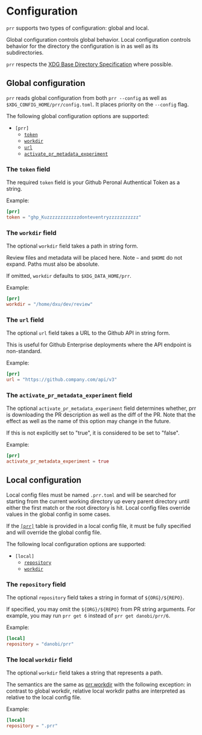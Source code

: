 # Configuration

`prr` supports two types of configuration: global and local.

Global configuration controls global behavior. Local configuration controls
behavior for the directory the configuration is in as well as its
subdirectories.

`prr` respects the [XDG Base Directory Specification][0] where possible.

## Global configuration

`prr` reads global configuration from both `prr --config` as well as
`$XDG_CONFIG_HOME/prr/config.toml`. It places priority on the `--config` flag.

The following global configuration options are supported:

* `[prr]`
    * [`token`](#the-token-field)
    * [`workdir`](#the-workdir-field)
    * [`url`](#the-url-field)
    * [`activate_pr_metadata_experiment`](#the-activate_pr_metadata_experiment-field)

### The `token` field

The required `token` field is your Github Peronal Authentical Token as a
string.

Example:

```toml
[prr]
token = "ghp_Kuzzzzzzzzzzzzdonteventryzzzzzzzzzzz"
```

### The `workdir` field

The optional `workdir` field takes a path in string form.

Review files and metadata will be placed here. Note `~` and `$HOME` do not
expand. Paths must also be absolute.

If omitted, `workdir` defaults to `$XDG_DATA_HOME/prr`.

Example:

```toml
[prr]
workdir = "/home/dxu/dev/review"
```

### The `url` field

The optional `url` field takes a URL to the Github API in string form.

This is useful for Github Enterprise deployments where the API endpoint is non-standard.

Example:

```toml
[prr]
url = "https://github.company.com/api/v3"
```

### The `activate_pr_metadata_experiment` field

The optional `activate_pr_metadata_experiment` field determines whether,
prr is downloading the PR description as well as the diff of the PR. Note
that the effect as well as the name of this option may change in the
future.

If this is not explicitly set to "true", it is considered to be set to
"false".

Example:

```toml
[prr]
activate_pr_metadata_experiment = true
```

## Local configuration

Local config files must be named `.prr.toml` and will be searched for starting
from the current working directory up every parent directory until either the
first match or the root directory is hit. Local config files override values in
the global config in some cases.

If the [`[prr]`](#global-configuration) table is provided in a local config
file, it must be fully specified and will override the global config file.

The following local configuration options are supported:

* `[local]`
    * [`repository`](#the-repository-field)
    * [`workdir`](#the-local-workdir-field)

### The `repository` field

The optional `repository` field takes a string in format of
`${ORG}/${REPO}`.

If specified, you may omit the `${ORG}/${REPO}` from PR string arguments.
For example, you may run `prr get 6` instead of `prr get danobi/prr/6`.


Example:

```toml
[local]
repository = "danobi/prr"
```

### The local `workdir` field

The optional `workdir` field takes a string that represents a path.

The semantics are the same as [prr.workdir](#the-workdir-field) with the
following exception: in contrast to global workdir, relative local workdir
paths are interpreted as relative to the local config file.

Example:

```toml
[local]
repository = ".prr"
```

[0]: https://specifications.freedesktop.org/basedir-spec/basedir-spec-latest.html
